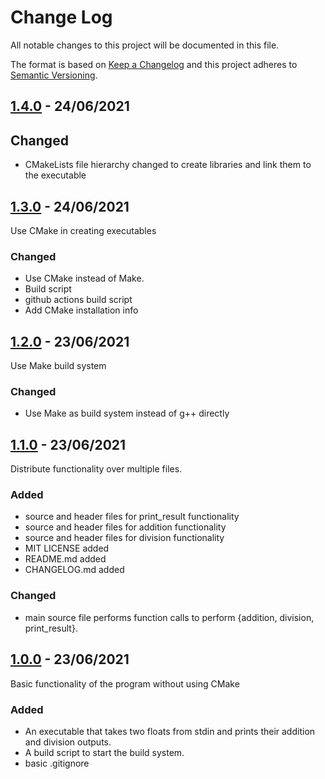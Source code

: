 
# Change Log
All notable changes to this project will be documented in this file.
 
The format is based on [Keep a Changelog](http://keepachangelog.com/)
and this project adheres to [Semantic Versioning](http://semver.org/).

## [1.4.0](https://github.com/minamaged113/cmake-showcase/releases) - 24/06/2021

## Changed

- CMakeLists file hierarchy changed to create libraries and link them to the executable

## [1.3.0](https://github.com/minamaged113/cmake-showcase/releases/tag/1.3.0) - 24/06/2021

Use CMake in creating executables

### Changed

- Use CMake instead of Make.
- Build script
- github actions build script
- Add CMake installation info

## [1.2.0](https://github.com/minamaged113/cmake-showcase/releases/tag/1.2.0) - 23/06/2021

Use Make build system

### Changed

- Use Make as build system instead of g++ directly

## [1.1.0](https://github.com/minamaged113/cmake-showcase/releases/tag/1.1.0) - 23/06/2021

Distribute functionality over multiple files.

### Added

- source and header files for print_result functionality
- source and header files for addition functionality
- source and header files for division functionality
- MIT LICENSE added
- README.md added
- CHANGELOG.md added

### Changed

- main source file performs function calls to perform {addition, division, print_result}.

## [1.0.0](https://github.com/minamaged113/cmake-showcase/releases/tag/1.0.0) - 23/06/2021
  
Basic functionality of the program without using CMake
 
### Added

- An executable that takes two floats from stdin and prints their addition and division outputs.
- A build script to start the build system.
- basic .gitignore
